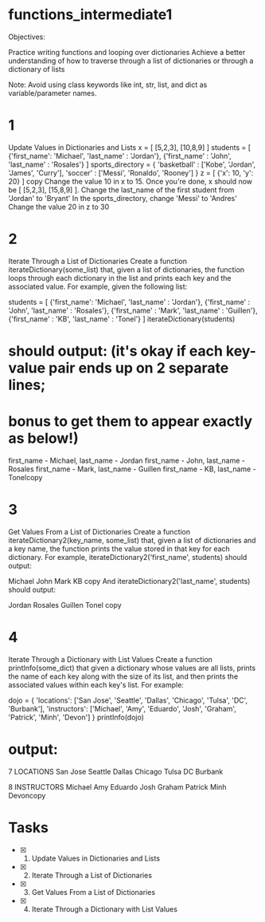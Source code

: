 # functions_intermediate1

Objectives:

Practice writing functions and looping over dictionaries
Achieve a better understanding of how to traverse through a list of dictionaries or through a dictionary of lists

Note: Avoid using class keywords like int, str, list, and dict as variable/parameter names.
# 1
Update Values in Dictionaries and Lists
x = [ [5,2,3], [10,8,9] ] 
students = [
     {'first_name':  'Michael', 'last_name' : 'Jordan'},
     {'first_name' : 'John', 'last_name' : 'Rosales'}
]
sports_directory = {
    'basketball' : ['Kobe', 'Jordan', 'James', 'Curry'],
    'soccer' : ['Messi', 'Ronaldo', 'Rooney']
}
z = [ {'x': 10, 'y': 20} ]
copy
Change the value 10 in x to 15. Once you're done, x should now be [ [5,2,3], [15,8,9] ].
Change the last_name of the first student from 'Jordan' to 'Bryant'
In the sports_directory, change 'Messi' to 'Andres'
Change the value 20 in z to 30

# 2
Iterate Through a List of Dictionaries
Create a function iterateDictionary(some_list) that, given a list of dictionaries, the function loops through each dictionary in the list and prints each key and the associated value. For example, given the following list:

students = [
         {'first_name':  'Michael', 'last_name' : 'Jordan'},
         {'first_name' : 'John', 'last_name' : 'Rosales'},
         {'first_name' : 'Mark', 'last_name' : 'Guillen'},
         {'first_name' : 'KB', 'last_name' : 'Tonel'}
    ]
iterateDictionary(students) 
# should output: (it's okay if each key-value pair ends up on 2 separate lines;
# bonus to get them to appear exactly as below!)
first_name - Michael, last_name - Jordan
first_name - John, last_name - Rosales
first_name - Mark, last_name - Guillen
first_name - KB, last_name - Tonelcopy

# 3
Get Values From a List of Dictionaries
Create a function iterateDictionary2(key_name, some_list) that, given a list of dictionaries and a key name, the function prints the value stored in that key for each dictionary. For example, iterateDictionary2('first_name', students) should output:

Michael
John
Mark
KB
copy
And iterateDictionary2('last_name', students) should output:

Jordan
Rosales
Guillen
Tonel
copy

# 4
Iterate Through a Dictionary with List Values
Create a function printInfo(some_dict) that given a dictionary whose values are all lists, prints the name of each key along with the size of its list, and then prints the associated values within each key's list. For example:

dojo = {
   'locations': ['San Jose', 'Seattle', 'Dallas', 'Chicago', 'Tulsa', 'DC', 'Burbank'],
   'instructors': ['Michael', 'Amy', 'Eduardo', 'Josh', 'Graham', 'Patrick', 'Minh', 'Devon']
}
printInfo(dojo)
# output:
7 LOCATIONS
San Jose
Seattle
Dallas
Chicago
Tulsa
DC
Burbank
    
8 INSTRUCTORS
Michael
Amy
Eduardo
Josh
Graham
Patrick
Minh
Devoncopy


# Tasks
- [X] 1. Update Values in Dictionaries and Lists

- [X] 2. Iterate Through a List of Dictionaries

- [X] 3. Get Values From a List of Dictionaries

- [X] 4. Iterate Through a Dictionary with List Values
